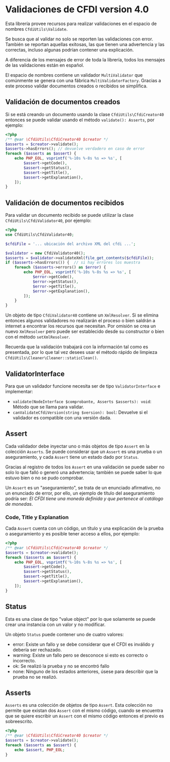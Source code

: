 # Validaciones de CFDI version 4.0

Esta librería provee recursos para realizar validaciones en el espacio de nombres `CfdiUtils\Validate`.

Se busca que al validar no solo se reporten las validaciones con error. También se reportan aquellas
exitosas, las que tienen una advertencia y las correctas, incluso algunas podrían contener una explicación.

A diferencia de los mensajes de error de toda la librería, todos los mensajes de las validaciones están en español.

El espacio de nombres contiene un validador `MultiValidator`
que comúnmente se genera con una fábrica `MultiValidatorFactory`.
Gracias a este proceso validar documentos creados o recibidos se simplifica.


## Validación de documentos creados

Si se está creando un documento usando la clase `CfdiUtils\CfdiCreator40`
entonces se puede validar usando el método `validate(): Asserts`, por ejemplo:

```php
<?php
/** @var \CfdiUtils\CfdiCreator40 $creator */
$asserts = $creator->validate();
$asserts->hasErrors(); // devuelve verdadero en caso de error
foreach ($asserts as $assert) {
    echo PHP_EOL, vsprintf('%-10s %-8s %s => %s', [
        $assert->getCode(),
        $assert->getStatus(),
        $assert->getTitle(),
        $assert->getExplanation(),
    ]);
}
```


## Validación de documentos recibidos

Para validar un documento recibido se puede utilizar la clase `CfdiUtils\CfdiValidator40`, por ejemplo:

```php
<?php
use CfdiUtils\CfdiValidator40;

$cfdiFile = '... ubicación del archivo XML del cfdi ...';

$validator = new CfdiValidator40();
$asserts = $validator->validateXml(file_get_contents($cfdiFile));
if ($asserts->hasErrors()) {  // si hay errores los muestra
    foreach ($asserts->errors() as $error) {
        echo PHP_EOL, vsprintf('%-10s %-8s %s => %s', [
            $error->getCode(),
            $error->getStatus(),
            $error->getTitle(),
            $error->getExplanation(),
        ]);
    }
}
```

Un objeto de tipo `CfdiValidator40` contiene un `XmlResolver`.
Si se elimina entonces algunos validadores no realizarán el proceso o bien saldrán a internet a encontrar
los recursos que necesitan. Por omisión se crea un nuevo `XmlResolver` pero puede ser establecido
desde su constructor o bien con el método `setXmlResolver`.

Recuerda que la validación trabajará con la información tal como es presentada, por lo que tal vez
desees usar el método rápido de limpieza `CfdiUtils\Cleaner\Cleaner::staticClean()`.


## ValidatorInterface

Para que un validador funcione necesita ser de tipo `ValidatorInterface` e implementar:

- `validate(NodeInterface $comprobante, Asserts $asserts): void`: Método que se llama para validar.
- `canValidateCfdiVersion(string $version): bool`: Devuelve si el validador es compatible con una versión dada.


## Assert

Cada validador debe inyectar uno o más objetos de tipo `Assert` en la colección `Asserts`.
Se puede considerar que un `Assert` es una prueba o un aseguramiento, y cada `Assert` tiene un estado dado por `Status`.

Gracias al registro de todos los `Assert` en una validación se puede saber no solo lo que falló o generó
una advertencia; también se puede saber lo que estuvo bien o no se pudo comprobar.

Un `Assert` es un "aseguramiento", se trata de un enunciado afirmativo, no un enunciado de error, por ello,
un ejemplo de título del aseguramiento podría ser: *El CFDI tiene una moneda definida y que pertenece al catálogo de monedas*.


### Code, Title y Explanation

Cada `Assert` cuenta con un código, un título y una explicación de la prueba o aseguramiento y es posible tener acceso a ellos, por ejemplo:

```php
<?php
/** @var \CfdiUtils\CfdiCreator40 $creator */
$asserts = $creator->validate();
foreach ($asserts as $assert) {
    echo PHP_EOL, vsprintf('%-10s %-8s %s => %s', [
        $assert->getCode(),
        $assert->getStatus(),
        $assert->getTitle(),
        $assert->getExplanation(),
    ]);
}
```


## Status

Esta es una clase de tipo "value object" por lo que solamente se puede crear una instancia con un valor y no modificar.

Un objeto `Status` puede contener uno de cuatro valores:

- error: Existe un fallo y se debe considerar que el CFDI es inválido y debería ser rechazado.
- warning: Existe un fallo pero se desconoce si esto es correcto o incorrecto.
- ok: Se realizó la prueba y no se encontró fallo
- none: Ninguno de los estados anteriores, úsese para describir que la prueba no se realizó.


## Asserts

`Asserts` es una colección de objetos de tipo `Assert`.
Esta colección no permite que existan dos `Assert` con el mismo código, cuando se encuentra que se quiere
escribir un `Assert` con el mismo código entonces el previo es sobreescrito.

```php
<?php
/** @var \CfdiUtils\CfdiCreator40 $creator */
$asserts = $creator->validate();
foreach ($asserts as $assert) {
    echo $assert, PHP_EOL;
}
```
